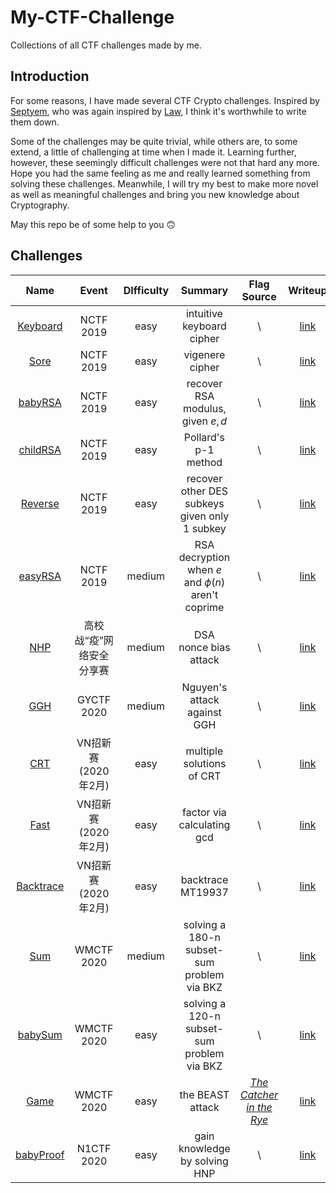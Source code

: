 # My-CTF-Challenge
 Collections of all CTF challenges made by me.

## Introduction
For some reasons, I have made several CTF Crypto challenges. Inspired by [Septyem](https://github.com/Septyem/My-Public-CTF-Challenges), who was again inspired by [Law](https://github.com/l4wio/CTF-challenges-by-me), I think it's worthwhile to write them down.

Some of the challenges may be quite trivial, while others are, to some extend, a little of challenging at time when I made it. Learning further, however, these seemingly difficult challenges were not that hard any more. Hope you had the same feeling as me and really learned something from solving these challenges. Meanwhile, I will try my best to make more novel as well as meaningful challenges and bring you new knowledge about Cryptography.

May this repo be of some help to you 🙃

## Challenges

|                             Name                             |   Event   | DIfficulty | Summary | Flag Source | Writeup |
| :----------------------------------------------------------: | :-------: | :--------: | :-----: | :---------: | :----------------------------------------------------------: |
| [Keyboard](NCTF-2019/Keyboard) | NCTF 2019 | easy |    intuitive keyboard cipher    | \ | [link](https://blog.soreatu.com/posts/intended-solution-to-crypto-problems-in-nctf-2019/#keyboard123pt-72solvers) |
| [Sore](NCTF-2019/Sore) | NCTF 2019 | easy |    vigenere cipher    | \ | [link](https://blog.soreatu.com/posts/intended-solution-to-crypto-problems-in-nctf-2019/#sore667pt-6solvers) |
| [babyRSA](NCTF-2019/babyRSA) | NCTF 2019 | easy |    recover RSA modulus, given $e, d$    | \ | [link](https://blog.soreatu.com/posts/intended-solution-to-crypto-problems-in-nctf-2019/#babyrsa526pt-10solvers) |
| [childRSA](NCTF-2019/childRSA) | NCTF 2019 | easy |    Pollard's p-1 method    | \ | [link](https://blog.soreatu.com/posts/intended-solution-to-crypto-problems-in-nctf-2019/#childrsa213pt-38solvers) |
| [Reverse](NCTF-2019/Reverse) | NCTF 2019 | easy |    recover other DES subkeys given only 1 subkey    | \ | [link](https://blog.soreatu.com/posts/intended-solution-to-crypto-problems-in-nctf-2019/#reverse909pt-2solvers) |
| [easyRSA](NCTF-2019/easyRSA) | NCTF 2019 | medium |   RSA decryption when $e$ and $\phi(n)$ aren't coprime   | \ | [link](https://blog.soreatu.com/posts/intended-solution-to-crypto-problems-in-nctf-2019/#easyrsa909pt-2solvers) |
| [NHP](GxzyCTF/NHP) | 高校战“疫”网络安全分享赛 | medium | DSA nonce bias attack | \ | [link](https://blog.soreatu.com/posts/intended-solution-to-nhp-in-gxzyctf-2020/) |
| [GGH](GYCTF/GGH) | GYCTF 2020 | medium | Nguyen's attack against GGH | \ | [link](https://blog.soreatu.com/posts/intended-solution-to-ggh-in-gyctf-2020/) |
| [CRT](vn-open-competition/CRT) | VN招新赛(2020年2月) | easy | multiple solutions of CRT | \ | [link](https://blog.soreatu.com/posts/intended-solution-to-crypto-problems-in-vn-open-competition/#crt) |
| [Fast](vn-open-competition/Fast) | VN招新赛(2020年2月) | easy | factor via calculating gcd | \ | [link](https://blog.soreatu.com/posts/intended-solution-to-crypto-problems-in-vn-open-competition/#fast) |
| [Backtrace](vn-open-competition/Backtrace) | VN招新赛(2020年2月) | easy | backtrace MT19937 | \ | [link](https://blog.soreatu.com/posts/intended-solution-to-crypto-problems-in-vn-open-competition/#backtrace) |
| [Sum](WMCTF-2020/Sum) | WMCTF 2020 | medium | solving a 180-n subset-sum problem via BKZ | \ | [link](https://blog.soreatu.com/posts/intended-solution-to-crypto-problems-in-wmctf-2020/#sum) |
| [babySum](WMCTF-2020/babySum) | WMCTF 2020 | easy | solving a 120-n subset-sum problem via BKZ | \ | [link](https://blog.soreatu.com/posts/intended-solution-to-crypto-problems-in-wmctf-2020/#babysum) |
| [Game](WMCTF-2020/Game) | WMCTF 2020 | easy | the BEAST attack | [*The Catcher in the Rye*](https://en.wikipedia.org/wiki/The_Catcher_in_the_Rye) | [link](https://blog.soreatu.com/posts/intended-solution-to-crypto-problems-in-wmctf-2020/#game) |
| [babyProof](N1CTF-2020/babyProof) | N1CTF 2020 | easy | gain knowledge by solving HNP | \ | [link](N1CTF-2020/babyProof/writeup.md) |



